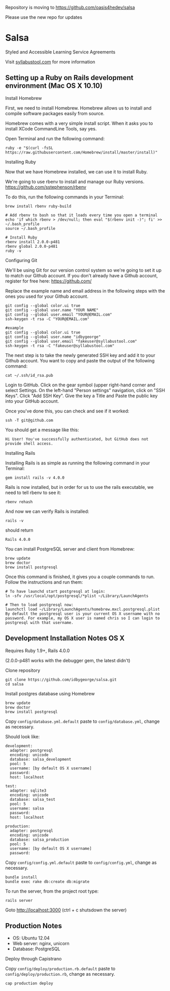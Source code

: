 Repository is moving to https://github.com/oasis4hedev/salsa

Please use the new repo for updates

Salsa
=====

Styled and Accessible Learning Service Agreements

Visit [syllabustool.com](http://syllabustool.com) for more information

Setting up a Ruby on Rails development environment (Mac OS X 10.10)
------------------------------------------

Install Homebrew

First, we need to install Homebrew. Homebrew allows us to install and compile software packages easily from source.

Homebrew comes with a very simple install script. When it asks you to install XCode CommandLine Tools, say yes.

Open Terminal and run the following command:

	ruby -e "$(curl -fsSL https://raw.githubusercontent.com/Homebrew/install/master/install)"

Installing Ruby


Now that we have Homebrew installed, we can use it to install Ruby.

We're going to use rbenv to install and manage our Ruby versions. https://github.com/sstephenson/rbenv

To do this, run the following commands in your Terminal:

	brew install rbenv ruby-build

	# Add rbenv to bash so that it loads every time you open a terminal
	echo 'if which rbenv > /dev/null; then eval "$(rbenv init -)"; fi' >> ~/.bash_profile
	source ~/.bash_profile

	# Install Ruby
	rbenv install 2.0.0-p481
	rbenv global 2.0.0-p481
	ruby -v

Configuring Git

We'll be using Git for our version control system so we're going to set it up to match our Github account. If you don't already have a Github account, register for free here: https://github.com/

Replace the example name and email address in the following steps with the ones you used for your Github account.

	git config --global color.ui true
	git config --global user.name "YOUR NAME"
	git config --global user.email "YOUR@EMAIL.com"
	ssh-keygen -t rsa -C "YOUR@EMAIL.com"

	#example
	git config --global color.ui true
	git config --global user.name "idbygeorge"
	git config --global user.email "fakeuser@syllabustool.com"
	ssh-keygen -t rsa -C "fakeuser@syllabustool.com"

The next step is to take the newly generated SSH key and add it to your Github account. You want to copy and paste the output of the following command:

	cat ~/.ssh/id_rsa.pub

Login to GitHub. Click on the gear symbol (upper right-hand corner and select Settings. On the left-hand "Person settings" navigation, click on "SSH Keys". Click "Add SSH Key". Give the key a Title and Paste the public key into your GitHub account.

Once you've done this, you can check and see if it worked:

	ssh -T git@github.com

You should get a message like this:

	Hi User! You've successfully authenticated, but GitHub does not provide shell access.

Installing Rails


Installing Rails is as simple as running the following command in your Terminal:

	gem install rails -v 4.0.0

Rails is now installed, but in order for us to use the rails executable, we need to tell rbenv to see it:

	rbenv rehash

And now we can verify Rails is installed:

	rails -v
	
should return

	Rails 4.0.0

You can install PostgreSQL server and client from Homebrew:

	brew update
	brew doctor
	brew install postgresql

Once this command is finished, it gives you a couple commands to run. Follow the instructions and run them:

	# To have launchd start postgresql at login:
	ln -sfv /usr/local/opt/postgresql/*plist ~/Library/LaunchAgents

	# Then to load postgresql now:
	launchctl load ~/Library/LaunchAgents/homebrew.mxcl.postgresql.plist
	By default the postgresql user is your current OS X username with no password. For example, my OS X user is named chris so I can login to postgresql with that username.


Development Installation Notes OS X 
-------------------------------------------

Requires Ruby 1.9+, Rails 4.0.0

(2.0.0-p481 works with the debugger gem, the latest didn't)

Clone repository

    git clone https://github.com/idbygeorge/salsa.git
    cd salsa

Install postgres database using Homebrew

	brew update
	brew doctor
	brew install postgresql

Copy `config/database.yml.default` paste to `config/database.yml`, change as necessary.

Should look like:

	development:
	  adapter: postgresql
	  encoding: unicode
	  database: salsa_development
	  pool: 5
	  username: [by default OS X username]
	  password:
	  host: localhost

	test:
	  adapter: sqlite3
	  encoding: unicode
	  database: salsa_test
	  pool: 5
	  username: salsa
	  password:
	  host: localhost

	production:
	  adapter: postgresql
	  encoding: unicode
	  database: salsa_production
	  pool: 5
	  username: [by default OS X username]
	  password:

Copy `config/config.yml.default` paste to `config/config.yml`, change as necessary.

    bundle install
    bundle exec rake db:create db:migrate

To run the server, from the project root type:

    rails server

Goto [http://localhost:3000](http://localhost:3000) (ctrl + c shutsdown the server)

Production Notes
----------------

* OS: Ubuntu 12.04
* Web server: nginx, unicorn
* Database: PostgreSQL

Deploy through Capistrano

Copy `config/deploy/production.rb.default` paste to `config/deploy/production.rb`, change as necessary.

    cap production deploy
